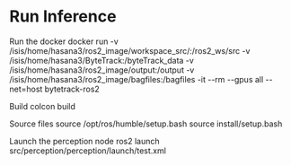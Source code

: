# Run Inference
Run the docker
docker run -v /isis/home/hasana3/ros2_image/workspace_src/:/ros2_ws/src -v /isis/home/hasana3/ByteTrack:/byteTrack_data -v /isis/home/hasana3/ros2_image/output:/output -v /isis/home/hasana3/ros2_image/bagfiles:/bagfiles -it --rm --gpus all --net=host bytetrack-ros2

Build
colcon build

Source files
source /opt/ros/humble/setup.bash
source install/setup.bash

Launch the perception node
ros2 launch src/perception/perception/launch/test.xml